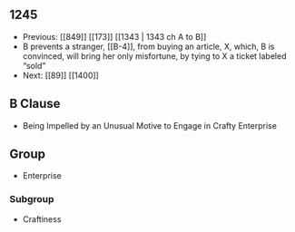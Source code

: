 ## 1245
- Previous: [[849]] [[173]] [[1343 | 1343 ch A to B]] 
- B prevents a stranger, [[B-4]], from buying an article, X, which, B is convinced, will bring her only misfortune, by tying to X a ticket labeled “sold”
- Next: [[89]] [[1400]] 

## B Clause
- Being Impelled by an Unusual Motive to Engage in Crafty Enterprise

## Group
- Enterprise

### Subgroup
- Craftiness

